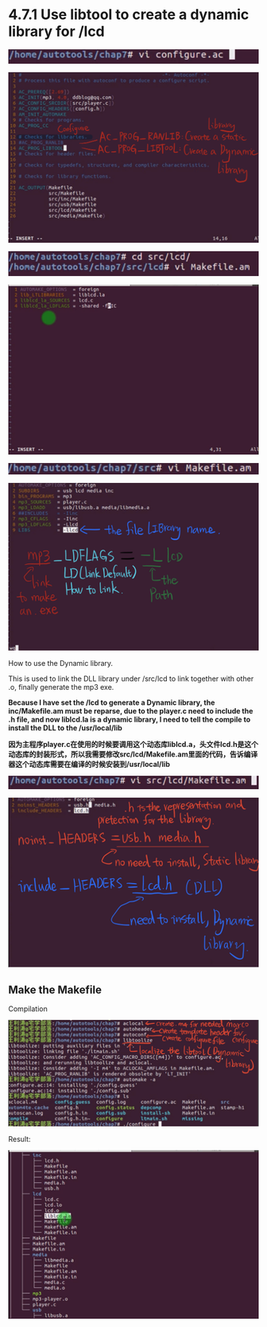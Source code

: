 # 4.7.1 Use libtool to create a dynamic library for /lcd



![1](https://github.com/knightsummon/Makefile/blob/master/4.7.1%20Use%20libtool%20to%20create%20a%20dynamic%20library%20for%20lcd.assets/1.jpg)

![2](https://github.com/knightsummon/Makefile/blob/master/4.7.1%20Use%20libtool%20to%20create%20a%20dynamic%20library%20for%20lcd.assets/2.jpg)

![3](https://github.com/knightsummon/Makefile/blob/master/4.7.1%20Use%20libtool%20to%20create%20a%20dynamic%20library%20for%20lcd.assets/3.jpg)

![4](https://github.com/knightsummon/Makefile/blob/master/4.7.1%20Use%20libtool%20to%20create%20a%20dynamic%20library%20for%20lcd.assets/4.jpg)

![5](https://github.com/knightsummon/Makefile/blob/master/4.7.1%20Use%20libtool%20to%20create%20a%20dynamic%20library%20for%20lcd.assets/5.jpg)

![6](https://github.com/knightsummon/Makefile/blob/master/4.7.1%20Use%20libtool%20to%20create%20a%20dynamic%20library%20for%20lcd.assets/6.jpg)

How to use the Dynamic library.

This is used to link the DLL library under /src/lcd to link together with other .o, finally generate the mp3 exe.



**Because I have set the /lcd to generate a Dynamic library, the inc/Makefile.am must be reparse, due to the player.c need to include the .h file, and now liblcd.la is a dynamic library, I need to tell the compile to install the DLL to the /usr/local/lib**

**因为主程序player.c在使用的时候要调用这个动态库liblcd.a，头文件lcd.h是这个动态库的封装形式，所以我需要修改src/lcd/Makefile.am里面的代码，告诉编译器这个动态库需要在编译的时候安装到/usr/local/lib**

![9](https://github.com/knightsummon/Makefile/blob/master/4.7.1%20Use%20libtool%20to%20create%20a%20dynamic%20library%20for%20lcd.assets/9.jpg)

![10](https://github.com/knightsummon/Makefile/blob/master/4.7.1%20Use%20libtool%20to%20create%20a%20dynamic%20library%20for%20lcd.assets/10.jpg)

## Make the Makefile

Compilation 

![7](https://github.com/knightsummon/Makefile/blob/master/4.7.1%20Use%20libtool%20to%20create%20a%20dynamic%20library%20for%20lcd.assets/7.jpg)

Result:

![8](https://github.com/knightsummon/Makefile/blob/master/4.7.1%20Use%20libtool%20to%20create%20a%20dynamic%20library%20for%20lcd.assets/8.jpg)
